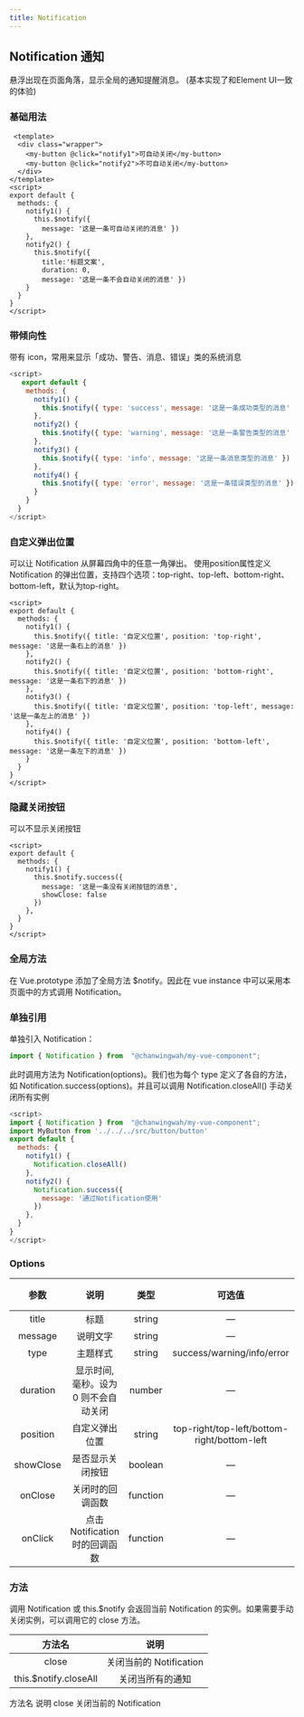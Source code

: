 ```yaml
---
title: Notification 
---
```

## Notification 通知

悬浮出现在页面角落，显示全局的通知提醒消息。
(基本实现了和Element UI一致的体验)


### 基础用法

<ClientOnly>
  <notification-demos-1></notification-demos-1>
</ClientOnly>

```vue
 <template>
  <div class="wrapper">
    <my-button @click="notify1">可自动关闭</my-button>
    <my-button @click="notify2">不可自动关闭</my-button>
  </div>
</template>
<script>
export default {
  methods: {
    notify1() {
      this.$notify({
        message: '这是一条可自动关闭的消息' })
    },
    notify2() {
      this.$notify({ 
        title:'标题文案',
        duration: 0, 
        message: '这是一条不会自动关闭的消息' })
    }
  }
}
</script>
```

### 带倾向性

带有 icon，常用来显示「成功、警告、消息、错误」类的系统消息

<ClientOnly>
  <notification-demos-2></notification-demos-2>
</ClientOnly>

```js
<script>
   export default {
    methods: {
      notify1() {
        this.$notify({ type: 'success', message: '这是一条成功类型的消息' })
      },
      notify2() {
        this.$notify({ type: 'warning', message: '这是一条警告类型的消息' })
      },
      notify3() {
        this.$notify({ type: 'info', message: '这是一条消息类型的消息' })
      },
      notify4() {
        this.$notify({ type: 'error', message: '这是一条错误类型的消息' })
      }
    }
  }
</script>
```

### 自定义弹出位置

可以让 Notification 从屏幕四角中的任意一角弹出。
使用position属性定义 Notification 的弹出位置，支持四个选项：top-right、top-left、bottom-right、bottom-left，默认为top-right。

<ClientOnly>
  <notification-demos-3></notification-demos-3>
</ClientOnly>

```vue
<script>
export default {
  methods: {
    notify1() {
      this.$notify({ title: '自定义位置', position: 'top-right', message: '这是一条右上的消息' })
    },
    notify2() {
      this.$notify({ title: '自定义位置', position: 'bottom-right', message: '这是一条右下的消息' })
    },
    notify3() {
      this.$notify({ title: '自定义位置', position: 'top-left', message: '这是一条左上的消息' })
    },
    notify4() {
      this.$notify({ title: '自定义位置', position: 'bottom-left', message: '这是一条左下的消息' })
    }
  }
}
</script>
```

### 隐藏关闭按钮

可以不显示关闭按钮

<ClientOnly>
  <notification-demos-4></notification-demos-4>
</ClientOnly>

```vue
<script>
export default {
  methods: {
    notify1() {
      this.$notify.success({
        message: '这是一条没有关闭按钮的消息',
        showClose: false
      })
    },
  }
}
</script>
```

### 全局方法

在 Vue.prototype 添加了全局方法 $notify。因此在 vue instance 中可以采用本页面中的方式调用 Notification。


### 单独引用

单独引入 Notification：

```js
import { Notification } from  "@chanwingwah/my-vue-component";

```
此时调用方法为 Notification(options)。我们也为每个 type 定义了各自的方法，如 Notification.success(options)。并且可以调用 Notification.closeAll() 手动关闭所有实例
<ClientOnly>
  <notification-demos-5></notification-demos-5>
</ClientOnly>

```js
<script>
import { Notification } from  "@chanwingwah/my-vue-component";
import MyButton from '../../../src/button/button'
export default {
  methods: {
    notify1() {
      Notification.closeAll()
    },
    notify2() {
      Notification.success({
        message: '通过Notification使用'
      })
    },
  }
}
</script>

```
### Options
|参数| 说明 |  类型  | 可选值 | 默认值 |
| :-------------: |:-------------:| :-----:|:-----:|:-----:|
| title |	标题|	string | — | — 
| message |	说明文字|	string | — | — 
| type |	主题样式   |	string |	success/warning/info/error	| —
| duration |	显示时间, 毫秒。设为 0 则不会自动关闭|	number	| — |	4500
| position |	自定义弹出位置|	string |	top-right/top-left/bottom-right/bottom-left	|top-right
| showClose |	是否显示关闭按钮|	boolean |	—|	true
| onClose |	关闭时的回调函数|	function	|—|	—
| onClick |	点击Notification 时的回调函数	| function | 	—	|—

### 方法
调用 Notification 或 this.$notify 会返回当前 Notification 的实例。如果需要手动关闭实例，可以调用它的 close 方法。

|方法名| 说明 | 
| :-------------: |:-------------:|
|close| 关闭当前的 Notification |
|this.$notify.closeAll| 关闭当所有的通知 |

方法名	说明
close	关闭当前的 Notification